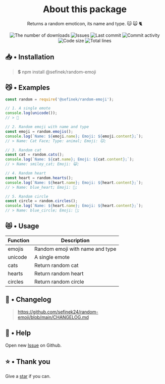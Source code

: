 <div align="center">
    <h1>About this package</h1>
    <p>Returns a random emoticon, its name and type. 🐱 🙀 🐈️</p>
    <a href="https://www.npmjs.com/package/@sefinek/random-emoji" target="_blank" title="random-emoji - npm" style="text-decoration:none">
        <img src="https://img.shields.io/npm/dt/@sefinek/random-emoji.svg?maxAge=3600" alt="The number of downloads">
        <img src="https://img.shields.io/github/issues/sefinek24/random-emoji" alt="Issues">
        <img src="https://img.shields.io/github/last-commit/sefinek24/random-emoji" alt="Last commit">
        <img src="https://img.shields.io/github/commit-activity/w/sefinek24/random-emoji" alt="Commit activity">
        <img src="https://img.shields.io/github/languages/code-size/sefinek24/random-emoji" alt="Code size">
        <img src="https://img.shields.io/tokei/lines/github/sefinek24/random-emoji" alt="Total lines">
    </a>
</div>

## 📥 • Installation
> **$** npm install @sefinek/random-emoji

## 😼 • Examples
```js
const random = require('@sefinek/random-emoji');

// 1. A single emote
console.log(unicode());
// > 🥰

// 2. Random emoji with name and type
const emoji = random.emojis();
console.log(`Name: ${emoji.name}; Emoji: ${emoji.content};`);
// > Name: Cat Face; Type: animal; Emoji: 🐱;

// 3. Random cat
const cat = random.cats();
console.log(`Name: ${cat.name}; Emoji: ${cat.content};`);
// > Name: smiley_cat; Emoji: 😺;

// 4. Random heart
const heart = random.hearts();
console.log(`Name: ${heart.name}; Emoji: ${heart.content};`);
// > Name: blue_heart; Emoji: 💙;

// 5. Random circle
const circle = random.circles();
console.log(`Name: ${heart.name}; Emoji: ${heart.content};`);
// > Name: blue_circle; Emoji: 🔵;
```

## 😻 • Usage
| Function | Description                     |
|----------|---------------------------------|
| emojis   | Random emoji with name and type |
| unicode  | A single emote                  |
| cats     | Return random cat               |
| hearts   | Return random heart             |
| circles  | Return random circle            |

## 📝 • Changelog
> <a href="https://github.com/sefinek24/random-emoji/blob/main/CHANGELOG.md" target="_blank" title="random-emoji/CHANGELOG.md at main · sefinek24/random-emoji">https://github.com/sefinek24/random-emoji/blob/main/CHANGELOG.md</a>

## 🤝 • Help
Open new <a href="https://github.com/sefinek24/random-emoji/issues/new/choose" target="_blank">Issue</a> on Github.  
  
## ⭐ • Thank you
Give a <a href="https://github.com/sefinek24/random-emoji" target="_blank">star</a> if you can.